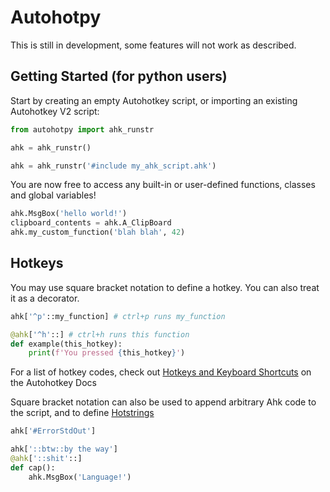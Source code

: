 # Autohotpy
This is still in development, some features will not work as described.

## Getting Started (for python users)
Start by creating an empty Autohotkey script, or importing an existing Autohotkey V2 script:

```python
from autohotpy import ahk_runstr

ahk = ahk_runstr()
```

```python
ahk = ahk_runstr('#include my_ahk_script.ahk')
```

You are now free to access any built-in or user-defined functions, classes and global variables!

```python
ahk.MsgBox('hello world!')
clipboard_contents = ahk.A_ClipBoard
ahk.my_custom_function('blah blah', 42)
```

## Hotkeys
You may use square bracket notation to define a hotkey. You can also treat it as a decorator.
```python
ahk['^p'::my_function] # ctrl+p runs my_function

@ahk['^h'::] # ctrl+h runs this function
def example(this_hotkey):
    print(f'You pressed {this_hotkey}')
```

For a list of hotkey codes, check out [Hotkeys and Keyboard Shortcuts](https://www.autohotkey.com/docs/v2/Hotkeys.htm) on the Autohotkey Docs

Square bracket notation can also be used to append arbitrary Ahk code to the script, and to define [Hotstrings](https://www.autohotkey.com/docs/v2/Hotstrings.htm)

```python
ahk['#ErrorStdOut']

ahk['::btw::by the way']
@ahk['::shit'::]
def cap():
    ahk.MsgBox('Language!')
```

